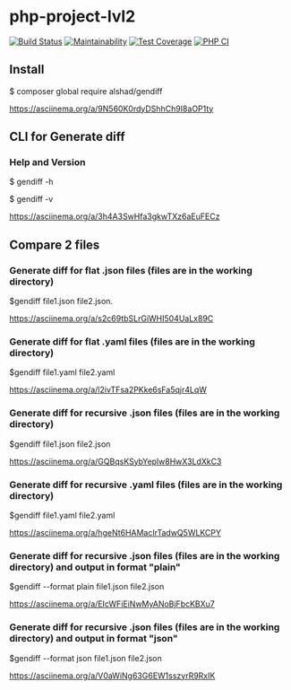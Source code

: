 # php-project-lvl2

[![Build Status](https://travis-ci.org/AlexeyShobanov/php-project-lvl2.svg?branch=master)](https://travis-ci.org/AlexeyShobanov/php-project-lvl2)
[![Maintainability](https://api.codeclimate.com/v1/badges/d21445c3c14983d3e7be/maintainability)](https://codeclimate.com/github/AlexeyShobanov/php-project-lvl2/maintainability)
[![Test Coverage](https://api.codeclimate.com/v1/badges/d21445c3c14983d3e7be/test_coverage)](https://codeclimate.com/github/AlexeyShobanov/php-project-lvl2/test_coverage)
[![PHP CI](https://github.com/AlexeyShobanov/php-project-lvl2/workflows/PHP%20CI/badge.svg)](https://github.com/AlexeyShobanov/php-project-lvl2/actions)

## Install

$ composer global require alshad/gendiff

https://asciinema.org/a/9N560K0rdyDShhCh9I8aOP1ty

## CLI for Generate diff

### Help and Version

$ gendiff -h

$ gendiff -v

https://asciinema.org/a/3h4A3SwHfa3gkwTXz6aEuFECz

## Compare 2 files

### Generate diff for flat .json files (files are in the working directory)

$gendiff file1.json file2.json.

https://asciinema.org/a/s2c69tbSLrGiWHI504UaLx89C

### Generate diff for flat .yaml files (files are in the working directory)

$gendiff file1.yaml file2.yaml

https://asciinema.org/a/l2ivTFsa2PKke6sFa5qjr4LqW


### Generate diff for recursive .json files (files are in the working directory)

$gendiff file1.json file2.json

https://asciinema.org/a/GQBqsKSybYeplw8HwX3LdXkC3

### Generate diff for recursive .yaml files (files are in the working directory)

$gendiff file1.yaml file2.yaml

https://asciinema.org/a/hgeNt6HAMacIrTadwQ5WLKCPY

### Generate diff for recursive .json files (files are in the working directory) and output in format "plain"

$gendiff --format plain file1.json file2.json

https://asciinema.org/a/EIcWFiEiNwMyANoBjFbcKBXu7

### Generate diff for recursive .json files (files are in the working directory) and output in format "json"

$gendiff --format json file1.json file2.json

https://asciinema.org/a/V0aWiNg63G6EW1sszyrR9RxIK